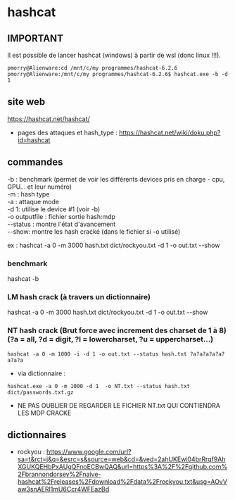 # hashcat


## IMPORTANT
Il est possible de lancer hashcat (windows) à partir de wsl (donc  linux !!!).

```
pmorry@Alienware:cd /mnt/c/my programmes/hashcat-6.2.6
pmorry@Alienware:/mnt/c/my programmes/hashcat-6.2.6$ hashcat.exe -b -d 1
```

## site web
https://hashcat.net/hashcat/
* pages des attaques et hash_type : https://hashcat.net/wiki/doku.php?id=hashcat


## commandes
-b : benchmark (permet de voir les différents devices pris en charge - cpu, GPU... et leur numéro)  
-m : hash type  
-a : attaque mode  
-d 1: utilise le device #1 (voir -b)  
-o outputfile : fichier sortie hash:mdp  
--status : montre l'état d'avancement  
--show: montre les hash cracké (dans le fichier si -o utilisé)  

ex : hashcat -a 0 -m 3000  hash.txt dict/rockyou.txt -d 1 -o out.txt --show


### benchmark
hashcat -b 

### LM hash crack (à travers un dictionnaire)
hashcat -a 0 -m 3000  hash.txt dict/rockyou.txt -d 1 -o out.txt --show

### NT hash crack (Brut force avec increment des charset de 1 à 8) (?a = all, ?d = digit, ?l = lowercharset, ?u = uppercharset...)
```
hashcat -a 0 -m 1000 -i -d 1 -o out.txt --status hash.txt ?a?a?a?a?a?a?a?a
```
* via dictionnaire :
```
hashcat.exe -a 0 -m 1000 -d 1  -o NT.txt --status hash.txt dict/passwords.txt.gz
```
* NE PAS OUBLIER DE REGARDER LE FICHIER NT.txt QUI CONTIENDRA LES MDP CRACKE


## dictionnaires 

- rockyou : https://www.google.com/url?sa=t&rct=j&q=&esrc=s&source=web&cd=&ved=2ahUKEwi04brRrqf9AhXGUKQEHbPxAUgQFnoECBwQAQ&url=https%3A%2F%2Fgithub.com%2Fbrannondorsey%2Fnaive-hashcat%2Freleases%2Fdownload%2Fdata%2Frockyou.txt&usg=AOvVaw3snAERl1mU6Ccr4WFEazBd



